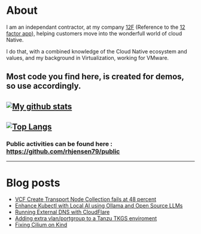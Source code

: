 # About

I am an independant contractor, at my company [12F](https://www.12f.dk) (Reference to the [12 factor app](https://12factor.net)), helping customers move into the wonderfull world of cloud Native.

I do that, with a combined knowledge of the Cloud Native ecosystem and values, and my background in Virtualization, working for VMware.

Most code you find here, is created for demos, so use accordingly. 
---
[![My github stats](https://github-readme-stats.vercel.app/api?username=rhjensen79&count_private=true&show_icons=true)](https://github.com/anuraghazra/github-readme-stats)
---
[![Top Langs](https://github-readme-stats.vercel.app/api/top-langs/?username=rhjensen79)](https://github.com/anuraghazra/github-readme-stats)
---
### Public activities can be found here : https://github.com/rhjensen79/public

---

# Blog posts
<!-- BLOG-POST-LIST:START -->
- [VCF Create Transport Node Collection fails at 48 percent](https://www.robert-jensen.dk/posts/2024-vcf-create-transport-node-collection-fails/)
- [Enhance Kubectl with Local AI using Ollama and Open Source LLMs](https://www.robert-jensen.dk/posts/2024-kubectl-with-local-ai/)
- [Running External DNS with CloudFlare](https://www.robert-jensen.dk/posts/2024-external-dns-with-cloudflare/)
- [Adding extra vlan/portgroup to a Tanzu TKGS enviroment](https://www.robert-jensen.dk/posts/2024-add-vlan-to-tanzu/)
- [Fixing Cilium on Kind](https://www.robert-jensen.dk/posts/2024-fixing-cilium-with-kind/)
<!-- BLOG-POST-LIST:END -->

<!--
**rhjensen79/rhjensen79** is a ✨ _special_ ✨ repository because its `README.md` (this file) appears on your GitHub profile.

Here are some ideas to get you started:

- 🔭 I’m currently working on ...
- 🌱 I’m currently learning ...
- 👯 I’m looking to collaborate on ...
- 🤔 I’m looking for help with ...
- 💬 Ask me about ...
- 📫 How to reach me: ...
- 😄 Pronouns: ...
- ⚡ Fun fact: ...
-->
